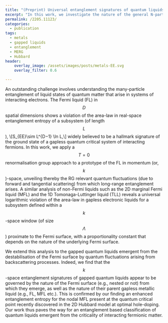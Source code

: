 ```yaml
---
title: "(Preprint) Universal entanglement signatures of quantum liquids as a guide to fermionic criticality"
excerpt: "In this work, we investigate the nature of the general N-partite information and quantum correlation of a topologically ordered ground state."
permalink: /2205.11123/
categories:
  - publication
tags:
  - metals
  - gapped liquids
  - entanglement
  - MERG
  - Hubbard
header:
    overlay_image: /assets/images/posts/metals-EE.svg
    overlay_filter: 0.6

---
```


An outstanding challenge involves understanding the many-particle entanglement of liquid states of quantum matter that arise in systems of interacting electrons. The Fermi liquid (FL) in $$D$$ spatial dimensions shows a violation of the area-law in real-space entanglement entropy of a subsystem (of length $$L$$), 
\\[S_{EE}\sim L^{D−1} \ln L,\\]
widely believed to be a hallmark signature of the ground state of a gapless quantum critical system of interacting fermions. In this work, we apply a $$T=0$$ renormalisation group approach to a prototype of the FL in momentum (or, $$k$$)-space, unveiling thereby the RG relevant quantum fluctuations (due to forward and tangential scattering) from which long-range entanglement arises. A similar analysis of non-Fermi liquids such as the 2D marginal Fermi liquid (MFL) and the 1D Tomonaga-Luttinger liquid (TLL) reveals a universal logarithmic violation of the area-law in gapless electronic liquids for a subsystem defined within a $$k$$-space window (of size $$\Lambda$$) proximate to the Fermi surface, with a proportionality constant that depends on the nature of the underlying Fermi surface. 

We extend this analysis to the gapped quantum liquids emergent from the destabilisation of the Fermi surface by quantum fluctuations arising from backscattering processes. Indeed, we find that the $$k$$-space entanglement signatures of gapped quantum liquids appear to be governed by the nature of the Fermi surface (e.g., nested or not) from which they emerge, as well as the nature of their parent gapless metallic liquid (e.g., FL, MFL etc.). This is confirmed by our finding an enhanced entanglement entropy for the nodal MFL present at the quantum critical point recently discovered in the 2D Hubbard model at optimal hole-doping. Our work thus paves the way for an entanglement based classification of quantum liquids emergent from the criticality of interacting fermionic matter.

